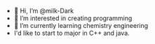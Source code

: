 - 👋 Hi, I’m @milk-Dark
- 👀 I’m interested in creating programming
- 🌱 I’m currently learning chemistry engineering
- I'd like to start to major in C++ and java.

<!---
milk-Dark/milk-Dark is a ✨ special ✨ repository because its `README.md` (this file) appears on your GitHub profile.
You can click the Preview link to take a look at your changes.
--->
